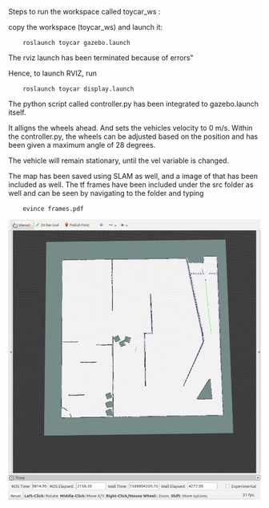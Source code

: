 Steps to run the workspace called toycar_ws  :


copy the workspace (toycar_ws) and launch it:

		roslaunch toycar gazebo.launch

The rviz launch has been terminated because of errors"

Hence, to launch RVIZ, run 

		roslaunch toycar display.launch

The python script called controller.py has been integrated to gazebo.launch itself. 

It alligns the wheels ahead. And sets the vehicles velocity to 0 m/s.
Within the controller.py, the wheels can be adjusted based on the position and has been given
a maximum angle of 28 degrees.

The vehicle will remain stationary, until the vel variable is changed.

The map has been saved using SLAM as well, and a image of that has been included as well.
The tf frames have been included under the src folder as well and can be seen by navigating to the folder and typing 

		evince frames.pdf
	
![](competition_arena.png)<br/>
<br/>
